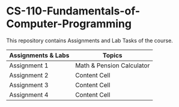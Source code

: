 # CS-110-Fundamentals-of-Computer-Programming
This repository contains Assignments and Lab Tasks of the course.


| Assignments & Labs | Topics |
| -------------------| ------------- |
| Assignment 1  | Math & Pension Calculator  |
| Assignment 2  | Content Cell  |
| Assignment 3  | Content Cell  |
| Assignment 4  | Content Cell  |
